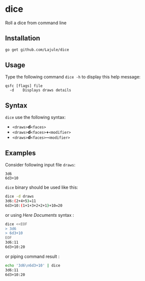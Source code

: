# dice

Roll a dice from command line

## Installation

```sh
go get github.com/Lajule/dice
```

## Usage

Type the following command `dice -h` to display this help message:

```
qsfc [flags] file
  -d	Displays draws details
```

## Syntax

`dice` use the following syntax:
* `<draws>`**d**`<faces>`
* `<draws>`**d**`<faces>`**+**`<modifier>`
* `<draws>`**d**`<faces>`**-**`<modifier>`

## Examples

Consider following input file `draws`:

```
3d6
6d3+10
```

`dice` binary should be used like this:


```sh
dice -d draws
3d6:(2+4+5)=11
6d3+10:(1+1+3+2+2+1)+10=20
```

or using _Here Documents_ syntax :

```sh
dice <<EOF
> 3d6
> 6d3+10
EOF
3d6:11
6d3+10:20
```

or piping command result :

```sh
echo '3d6\n6d3+10' | dice
3d6:11
6d3+10:20
```
